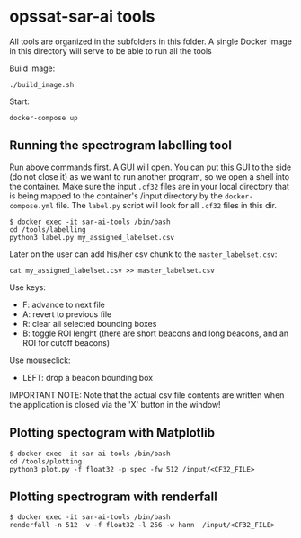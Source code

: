 # opssat-sar-ai tools

All tools are organized in the subfolders in this folder.
A single Docker image in this directory will serve to be able to run all the tools

Build image:
```
./build_image.sh
```

Start:
```
docker-compose up
```

## Running the spectrogram labelling tool
Run above commands first. A GUI will open. You can put this GUI to the side (do not close it) as we want to run another program, so we open a shell into the container.
Make sure the input ```.cf32``` files are in your local directory that is being mapped to the container's /input directory by the ```docker-compose.yml``` file. The ```label.py``` script will look for all ```.cf32``` files in this dir.
```
$ docker exec -it sar-ai-tools /bin/bash
cd /tools/labelling
python3 label.py my_assigned_labelset.csv
```

Later on the user can add his/her csv chunk to the ```master_labelset.csv```:
```
cat my_assigned_labelset.csv >> master_labelset.csv
```

Use keys:
- F: advance to next file
- A: revert to previous file
- R: clear all selected bounding boxes
- B: toggle ROI lenght (there are short beacons and long beacons, and an ROI for cutoff beacons)

Use mouseclick:
- LEFT: drop a beacon bounding box

IMPORTANT NOTE: Note that the actual csv file contents are written when the application is closed via the 'X' button in the window!

## Plotting spectogram with Matplotlib
```
$ docker exec -it sar-ai-tools /bin/bash
cd /tools/plotting
python3 plot.py -f float32 -p spec -fw 512 /input/<CF32_FILE> 
```

## Plotting spectrogram with renderfall
```
$ docker exec -it sar-ai-tools /bin/bash
renderfall -n 512 -v -f float32 -l 256 -w hann  /input/<CF32_FILE> 
```




